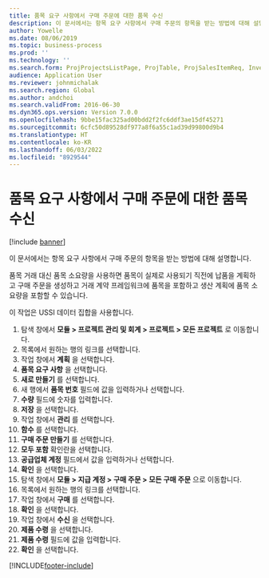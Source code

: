 ```yaml
---
title: 품목 요구 사항에서 구매 주문에 대한 품목 수신
description: 이 문서에서는 항목 요구 사항에서 구매 주문의 항목을 받는 방법에 대해 설명합니다.
author: Yowelle
ms.date: 08/06/2019
ms.topic: business-process
ms.prod: ''
ms.technology: ''
ms.search.form: ProjProjectsListPage, ProjTable, ProjSalesItemReq, InventItemIdLookupSimple, PurchCreateFromSalesOrder, VendAccountItemLookup, PurchTable, PurchEditLines
audience: Application User
ms.reviewer: johnmichalak
ms.search.region: Global
ms.author: andchoi
ms.search.validFrom: 2016-06-30
ms.dyn365.ops.version: Version 7.0.0
ms.openlocfilehash: 9bbe15fac325ad00bdd2f2fc6ddf3ae15df45271
ms.sourcegitcommit: 6cfc50d89528df977a8f6a55c1ad39d99800d9b4
ms.translationtype: HT
ms.contentlocale: ko-KR
ms.lasthandoff: 06/03/2022
ms.locfileid: "8929544"
---
```

# <a name="receive-items-on-purchase-order-from-item-requirement"></a>품목 요구 사항에서 구매 주문에 대한 품목 수신

[!include [banner](../../includes/banner.md)]

이 문서에서는 항목 요구 사항에서 구매 주문의 항목을 받는 방법에 대해 설명합니다.

품목 거래 대신 품목 소요량을 사용하면 품목이 실제로 사용되기 직전에 납품을 계획하고 구매 주문을 생성하고 거래 계약 프레임워크에 품목을 포함하고 생산 계획에 품목 소요량을 포함할 수 있습니다. 

이 작업은 USSI 데이터 집합을 사용합니다.

1. 탐색 창에서 **모듈 > 프로젝트 관리 및 회계 > 프로젝트 > 모든 프로젝트** 로 이동합니다.
2. 목록에서 원하는 행의 링크를 선택합니다.
3. 작업 창에서 **계획** 을 선택합니다.
4. **품목 요구 사항** 을 선택합니다.
5. **새로 만들기** 를 선택합니다.
6. 새 행에서 **품목 번호** 필드에 값을 입력하거나 선택합니다.
7. **수량** 필드에 숫자를 입력합니다.
8. **저장** 을 선택합니다.
9. 작업 창에서 **관리** 를 선택합니다.
10. **함수** 를 선택합니다.
11. **구매 주문 만들기** 를 선택합니다.
12. **모두 포함** 확인란을 선택합니다.
13. **공급업체 계정** 필드에서 값을 입력하거나 선택합니다.
14. **확인** 을 선택합니다.
15. 탐색 창에서 **모듈 > 지급 계정 > 구매 주문 > 모든 구매 주문** 으로 이동합니다.
16. 목록에서 원하는 행의 링크를 선택합니다.
17. 작업 창에서 **구매** 를 선택합니다.
18. **확인** 을 선택합니다.
19. 작업 창에서 **수신** 을 선택합니다.
20. **제품 수령** 을 선택합니다.
21. **제품 수령** 필드에 값을 입력합니다.
22. **확인** 을 선택합니다.



[!INCLUDE[footer-include](../../includes/footer-banner.md)]